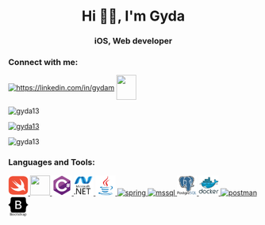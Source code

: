 <h1 align="center">Hi 👋🏻, I'm Gyda</h1>
<h3 align="center">iOS, Web developer</h3>


<h3 align="left">Connect with me:</h3>
<p align="left"><a href="https://linkedin.com/in/gydam" target="blank"><img align="center" src="https://raw.githubusercontent.com/rahuldkjain/github-profile-readme-generator/master/src/images/icons/Social/linked-in-alt.svg" alt="https://linkedin.com/in/gydam" height="30" width="40"/></a>      <a href="mailto:Gydamohaimeed@gmail.com" target="blank"><img align="center" src="https://fonts.gstatic.com/s/i/productlogos/gmail_2020q4/v10/192px.svg" alt="" height="50" width="40"/></a></p>

<p><img  src="https://github-readme-stats.vercel.app/api/top-langs?username=gyda13&show_icons=true&locale=en&layout=compact" alt="gyda13" /></p>
<!--  <p><img  src="https://github-readme-streak-stats.herokuapp.com/?user=gyda13&" alt="gyda13" /></p> -->
<!-- <p>&nbsp;<img  src="https://github-readme-stats.vercel.app/api?username=gyda13&show_icons=true&locale=en" alt="gyda13" /></p> -->



<p align="left"> <a href="https://github.com/ryo-ma/github-profile-trophy"><img src="https://github-profile-trophy.vercel.app/?username=gyda13" alt="gyda13"  /></a> </p>

<p align="left"> <img src="https://komarev.com/ghpvc/?username=gyda13&label=Profile%20views&color=0e75b6&style=flat" alt="gyda13" /> </p>



<h3 align="left">Languages and Tools:</h3>
<p align="left">

<a href="https://developer.apple.com/swift/" target="_blank" rel="noreferrer"> <img src="https://raw.githubusercontent.com/devicons/devicon/master/icons/swift/swift-original.svg" alt="swift" width="40" height="40"/> </a><a href="https://docs.vapor.codes" target="_blank" rel="noreferrer"> <img src="https://docs.vapor.codes/assets/logo.png"  width="40" height="40"/> </a><a href="https://www.w3schools.com/cs/" target="_blank" rel="noreferrer"> <img src="https://raw.githubusercontent.com/devicons/devicon/master/icons/csharp/csharp-original.svg" alt="csharp" width="40" height="40"/> </a> 
<a href="https://dotnet.microsoft.com/" target="_blank" rel="noreferrer"> <img src="https://raw.githubusercontent.com/devicons/devicon/master/icons/dot-net/dot-net-original-wordmark.svg" alt="dotnet" width="40" height="40"/> </a> <a href="https://www.java.com" target="_blank" rel="noreferrer"> <img src="https://raw.githubusercontent.com/devicons/devicon/master/icons/java/java-original.svg" alt="java" width="40" height="40"/> </a> <a href="https://spring.io/" target="_blank" rel="noreferrer"> <img src="https://www.vectorlogo.zone/logos/springio/springio-icon.svg" alt="spring" width="40" height="40"/> </a> <a href="https://www.microsoft.com/en-us/sql-server" target="_blank" rel="noreferrer"> <img src="https://www.svgrepo.com/show/303229/microsoft-sql-server-logo.svg" alt="mssql" width="40" height="40"/> </a>  <a href="https://www.postgresql.org" target="_blank" rel="noreferrer"> <img src="https://raw.githubusercontent.com/devicons/devicon/master/icons/postgresql/postgresql-original-wordmark.svg" alt="postgresql" width="40" height="40"/> </a> <a href="https://www.docker.com/" target="_blank" rel="noreferrer"> <img src="https://raw.githubusercontent.com/devicons/devicon/master/icons/docker/docker-original-wordmark.svg" alt="docker" width="40" height="40"/> </a> <a href="https://postman.com" target="_blank" rel="noreferrer"> <img src="https://www.vectorlogo.zone/logos/getpostman/getpostman-icon.svg" alt="postman" width="40" height="40"/> </a><a href="https://getbootstrap.com" target="_blank" rel="noreferrer"> <img src="https://raw.githubusercontent.com/devicons/devicon/master/icons/bootstrap/bootstrap-plain-wordmark.svg" alt="bootstrap" width="40" height="40"/> </a> 
</p>
